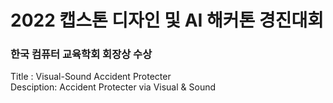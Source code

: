 # 2022 캡스톤 디자인 및 AI 해커톤 경진대회
### 한국 컴퓨터 교육학회 회장상 수상
Title : Visual-Sound Accident Protecter  
Desciption: Accident Protecter via Visual &amp; Sound
